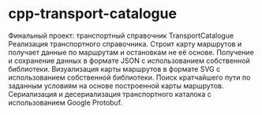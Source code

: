 # cpp-transport-catalogue
Финальный проект: транспортный справочник
TransportCatalogue
Реализация транспортного справочника. Строит карту маршрутов и получает данные по маршрутам и остановкам не её основе.
Получение и сохранение данных в формате JSON с использованием собственной библиотеки.
Визуализация карты маршрутов в формате SVG с использованием собственной библиотеки.
Поиск кратчайшего пути по заданным условиям на основе построенной карты маршрутов.
Сериализация и десериализация транспортного каталока с использованием Google Protobuf.
